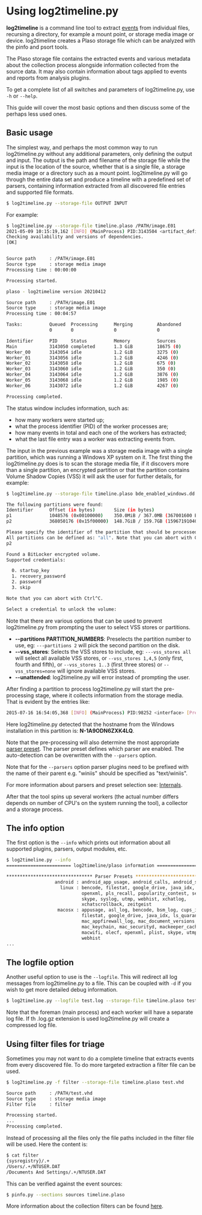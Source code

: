 # Using log2timeline.py

**log2timeline** is a command line tool to extract [events](Scribbles-about-events.md#what-is-an-event)
from individual files, recursing a directory, for example a mount point, or
storage media image or device. log2timeline creates a Plaso storage file which
can be analyzed with the pinfo and psort tools.

The Plaso storage file contains the extracted events and various metadata about
the collection process alongside information collected from the source data. It
may also contain information about tags applied to events and reports from
analysis plugins.

To get a complete list of all switches and parameters of log2timeline.py, use
``-h`` or ``--help``.

This guide will cover the most basic options and then discuss some of the
perhaps less used ones.

## Basic usage

The simplest way, and perhaps the most common way to run log2timeline.py without
any additional parameters, only defining the output and input. The output is
the path and filename of the storage file while the input is the location of
the source, whether that is a single file, a storage media image or a directory
such as a mount point. log2timeline.py will go through the entire data set and
produce a timeline with a predefined set of parsers, containing information
extracted from all discovered file entries and supported file formats.

```bash
$ log2timeline.py --storage-file OUTPUT INPUT
```

For example:

```bash
$ log2timeline.py --storage-file timeline.plaso /PATH/image.E01
2021-05-09 10:15:19,162 [INFO] (MainProcess) PID:3143504 <artifact_definitions> Determined artifact definitions path: /usr/share/artifacts/
Checking availability and versions of dependencies.
[OK]


Source path     : /PATH/image.E01
Source type     : storage media image
Processing time : 00:00:00

Processing started.
```

```bash
plaso - log2timeline version 20210412

Source path     : /PATH/image.E01
Source type     : storage media image
Processing time : 00:04:57

Tasks:          Queued  Processing      Merging         Abandoned       Total
                0       0               0               0               18675

Identifier      PID     Status          Memory          Sources         Events          File
Main            3143050 completed       1.3 GiB         18675 (0)       499347 (0)
Worker_00       3143054 idle            1.2 GiB         3275 (0)        101555 (0)      NTFS:\WINDOWS\$NtServicePackUninstall$
Worker_01       3143056 idle            1.2 GiB         4246 (0)        42476 (0)       NTFS:\WINDOWS\ie7
Worker_02       3143058 idle            1.2 GiB         675 (0)         63234 (0)       NTFS:\WINDOWS\inf
Worker_03       3143060 idle            1.2 GiB         350 (0)         57190 (0)       NTFS:\pagefile.sys
Worker_04       3143064 idle            1.2 GiB         3876 (0)        103856 (0)      NTFS:\hiberfil.sys
Worker_05       3143068 idle            1.2 GiB         1985 (0)        64947 (0)       NTFS:\WINDOWS\security
Worker_06       3143072 idle            1.2 GiB         4267 (0)        66089 (0)       NTFS:\WINDOWS\ServicePackFiles

Processing completed.
```

The status window includes information, such as:

* how many workers were started up;
* what the process identifier (PID) of the worker processes are;
* how many events in total and each one of the workers has extracted;
* what the last file entry was a worker was extracting events from.

The input in the previous example was a storage media image with a single
partition, which was running a Windows XP system on it. The first thing the
log2timeline.py does is to scan the storage media file, if it discovers more
than a single partition, an encrypted partition or that the partition contains
Volume Shadow Copies (VSS) it will ask the user for further details, for
example:

```bash
$ log2timeline.py --storage-file timeline.plaso bde_enabled_windows.dd

The following partitions were found:
Identifier      Offset (in bytes)       Size (in bytes)
p1              1048576 (0x00100000)    350.0MiB / 367.0MB (367001600 B)
p2              368050176 (0x15f00000)  148.7GiB / 159.7GB (159671910400 B)

Please specify the identifier of the partition that should be processed.
All partitions can be defined as: "all". Note that you can abort with Ctrl^C.
p2

Found a BitLocker encrypted volume.
Supported credentials:

  0. startup_key
  1. recovery_password
  2. password
  3. skip

Note that you can abort with Ctrl^C.

Select a credential to unlock the volume:
```

Note that there are various options that can be used to prevent
log2timeline.py from prompting the user to select VSS stores or
partitions.

* **--partitions PARTITION_NUMBERS**: Preselects the partition number to use, eg: `---partitions 2` will pick the second partition on the disk.
* **--vss_stores**: Selects the VSS stores to include, eg: `---vss_stores all` will select all available VSS stores, or `--vss_stores 1,4,5` (only first, fourth and fifth), or `--vss_stores 1..3` (first three stores) or `--vss_stores=none` will ignore available VSS stores.
* **--unattended**: log2timeline.py will error instead of prompting the user.

After finding a partition to process log2timeline.py will start the
pre-processing stage, where it collects information from the storage media.
That is evident by the entries like:

```bash
2015-07-16 16:54:05,368 [INFO] (MainProcess) PID:98252 <interface> [PreProcess] Set attribute: hostname to N-1A9ODN6ZXK4LQ
```

Here log2timeline.py detected that the hostname from the Windows installation
in this partition is: **N-1A9ODN6ZXK4LQ**.

Note that the pre-processing will also determine the most appropriate [parser preset](Parsers-and-plugins.md#parser-presets-plaso-data-presets-yaml).
The parser preset defines which parser are enabled. The auto-detection can be
overwritten with the `--parsers` option.

Note that for the `--parsers` option parser plugins need to be prefixed with
the name of their parent e.g. "winiis" should be specified as "text/winiis".

For more information about parsers and preset selection see: [Internals](../developer/Internals.md).

After that the tool spins up several workers (the actual number differs depends
on number of CPU's on the system running the tool), a collector and a storage
process.

## The info option

The first option is the `--info` which prints out information about all
supported plugins, parsers, output modules, etc.

```bash
$ log2timeline.py --info
======================== log2timeline/plaso information ========================

******************************** Parser Presets ********************************
                  android : android_app_usage, android_calls, android_sms
                    linux : bencode, filestat, google_drive, java_idx, olecf,
                            openxml, pls_recall, popularity_contest, selinux,
                            skype, syslog, utmp, webhist, xchatlog,
                            xchatscrollback, zeitgeist
                   macosx : appusage, asl_log, bencode, bsm_log, cups_ipp,
                            filestat, google_drive, java_idx, ls_quarantine,
                            mac_appfirewall_log, mac_document_versions,
                            mac_keychain, mac_securityd, mackeeper_cache,
                            macwifi, olecf, openxml, plist, skype, utmpx,
                            webhist
...
```

## The logfile option

Another useful option to use is the `--logfile`. This will redirect all log
messages from log2timeline.py to a file. This can be coupled with `-d` if
you wish to get more detailed debug information.

```bash
$ log2timeline.py --logfile test.log --storage-file timeline.plaso test.vhd
```

Note that the foreman (main process) and each worker will have a separate log
file. If th .log.gz extension is used log2timeline.py will create a compressed
log file.

## Using filter files for triage

Sometimes you may not want to do a complete timeline that extracts events from
every discovered file. To do more targeted extraction a filter file can be used.

```bash
$ log2timeline.py -f filter --storage-file timeline.plaso test.vhd

Source path     : /PATH/test.vhd
Source type     : storage media image
Filter file     : filter

Processing started.
...
Processing completed.
```

Instead of processing all the files only the file paths included in the filter
file will be used. Here the content is:

```bash
$ cat filter
{sysregistry}/.+
/Users/.+/NTUSER.DAT
/Documents And Settings/.+/NTUSER.DAT
```

This can be verified against the event sources:

```bash
$ pinfo.py --sections sources timeline.plaso
```

More information about the collection filters can be found [here](Collection-Filters.md).

